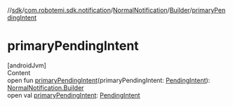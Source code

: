 //[sdk](../../../../index.md)/[com.robotemi.sdk.notification](../../index.md)/[NormalNotification](../index.md)/[Builder](index.md)/[primaryPendingIntent](primary-pending-intent.md)



# primaryPendingIntent  
[androidJvm]  
Content  
open fun [primaryPendingIntent](primary-pending-intent.md)(primaryPendingIntent: [PendingIntent](https://developer.android.com/reference/kotlin/android/app/PendingIntent.html)): [NormalNotification.Builder](index.md)  
open val [primaryPendingIntent](primary-pending-intent.md): [PendingIntent](https://developer.android.com/reference/kotlin/android/app/PendingIntent.html)  



